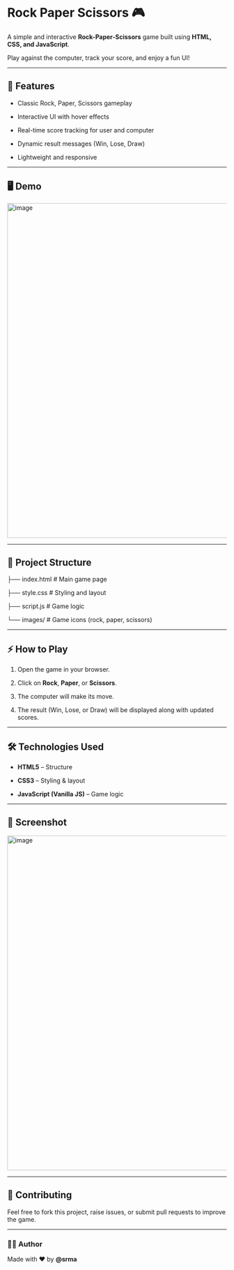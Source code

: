 # Rock Paper Scissors 🎮

A simple and interactive **Rock-Paper-Scissors** game built using **HTML, CSS, and JavaScript**.  

Play against the computer, track your score, and enjoy a fun UI!

---

## 🚀 Features
- Classic Rock, Paper, Scissors gameplay
  
- Interactive UI with hover effects
  
- Real-time score tracking for user and computer

- Dynamic result messages (Win, Lose, Draw)
  
- Lightweight and responsive  

---

## 🖥️ Demo

<img width="1366" height="768" alt="image" src="https://github.com/user-attachments/assets/e90865eb-c38a-44b6-b1c9-eeb1734fcfb7" />


---

## 📂 Project Structure

├── index.html # Main game page

├── style.css # Styling and layout

├── script.js # Game logic

└── images/ # Game icons (rock, paper, scissors)

---

## ⚡ How to Play
1. Open the game in your browser.
   
2. Click on **Rock**, **Paper**, or **Scissors**.
 
3. The computer will make its move.
 
4. The result (Win, Lose, or Draw) will be displayed along with updated scores.  

---

## 🛠️ Technologies Used
- **HTML5** – Structure
  
- **CSS3** – Styling & layout
  
- **JavaScript (Vanilla JS)** – Game logic  

---

## 📸 Screenshot

<img width="1366" height="768" alt="image" src="https://github.com/user-attachments/assets/74fbf6b3-f37e-4095-9c72-c01058b9f6bd" />

---

## 🤝 Contributing

Feel free to fork this project, raise issues, or submit pull requests to improve the game.

---

### 👨‍💻 Author

Made with ❤️ by **@srma**

